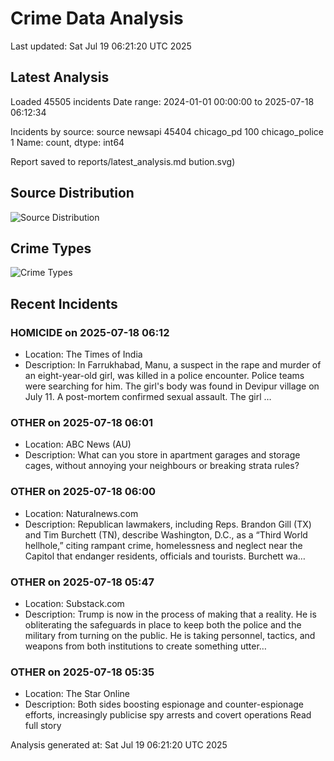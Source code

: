 # Crime Data Analysis
Last updated: Sat Jul 19 06:21:20 UTC 2025

## Latest Analysis

Loaded 45505 incidents
Date range: 2024-01-01 00:00:00 to 2025-07-18 06:12:34

Incidents by source:
source
newsapi           45404
chicago_pd          100
chicago_police        1
Name: count, dtype: int64

Report saved to reports/latest_analysis.md
bution.svg)

## Source Distribution
![Source Distribution](images/source_distribution.svg)

## Crime Types
![Crime Types](images/crime_types.svg)

## Recent Incidents

### HOMICIDE on 2025-07-18 06:12
- Location: The Times of India
- Description: In Farrukhabad, Manu, a suspect in the rape and murder of an eight-year-old girl, was killed in a police encounter. Police teams were searching for him. The girl's body was found in Devipur village on July 11. A post-mortem confirmed sexual assault. The girl …


### OTHER on 2025-07-18 06:01
- Location: ABC News (AU)
- Description: What can you store in apartment garages and storage cages, without annoying your neighbours or breaking strata rules?


### OTHER on 2025-07-18 06:00
- Location: Naturalnews.com
- Description: Republican lawmakers, including Reps. Brandon Gill (TX) and Tim Burchett (TN), describe Washington, D.C., as a “Third World hellhole,” citing rampant crime, homelessness and neglect near the Capitol that endanger residents, officials and tourists. Burchett wa…


### OTHER on 2025-07-18 05:47
- Location: Substack.com
- Description: Trump is now in the process of making that a reality. He is obliterating the safeguards in place to keep both the police and the military from turning on the public. He is taking personnel, tactics, and weapons from both institutions to create something utter…


### OTHER on 2025-07-18 05:35
- Location: The Star Online
- Description: Both sides boosting espionage and counter-espionage efforts, increasingly publicise spy arrests and covert operations Read full story

Analysis generated at: Sat Jul 19 06:21:20 UTC 2025
